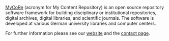[MyCoRe](https://www.mycore.de) (acronym for My Content Repository) is an open source repository software framework for building disciplinary or institutional repositories, digital archives, digital libraries, and scientific journals. The software is developed at various German university libraries and computer centers.

For further information please see our [website](https://www.mycore.de/) and the [contact page](https://www.mycore.de/site/community/contact/). 
